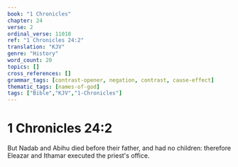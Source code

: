 ```yaml
---
book: "1 Chronicles"
chapter: 24
verse: 2
ordinal_verse: 11018
ref: "1 Chronicles 24:2"
translation: "KJV"
genre: "History"
word_count: 20
topics: []
cross_references: []
grammar_tags: [contrast-opener, negation, contrast, cause-effect]
thematic_tags: [names-of-god]
tags: ["Bible","KJV","1-Chronicles"]
---
```


# 1 Chronicles 24:2

But Nadab and Abihu died before their father, and had no children: therefore Eleazar and Ithamar executed the priest's office.

